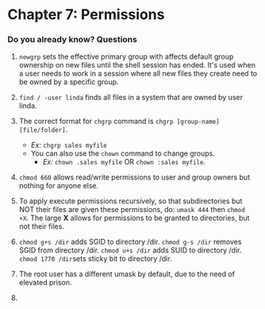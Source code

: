 # Chapter 7: Permissions

### Do you already know? Questions 

1. `newgrp` sets the effective primary group with affects default group ownership on new files until the shell session has ended. It's used when a user needs to work in a session where all new files they create need to be owned by a specific group. 

2. `find / -user linda` finds all files in a system that are owned by user linda. 

3. The correct format for `chgrp` command is `chgrp [group-name] [file/folder]`. 
    - *Ex:* `chgrp sales myfile`
    - You can also use the `chown` command to change groups. 
        - *Ex:* `chown .sales myfile` OR `chown :sales myfile`. 

4. `chmod 660` allows read/write permissions to user and group owners but nothing for anyone else. 

5. To apply execute permissions recursively, so that subdirectories but NOT their files are given these permissions, do:  `umask 444` then `chmod +X`. The large **X** allows for permissions to be granted to directories, but not their files. 

6. `chmod g+s /dir` adds SGID to directory /dir. 
`chmod g-s /dir` removes SGID from directory /dir.
`chmod u+s /dir` adds SUID to directory /dir.
`chmod 1770 /dir`sets sticky bit to directory /dir. 
7. The root user has a different umask by default, due to the need of elevated prison. 

8. 
